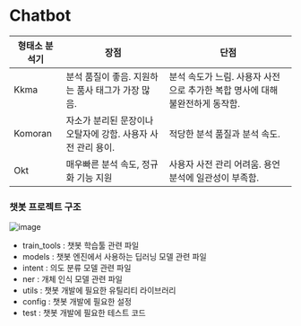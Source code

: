 # Chatbot

|형태소 분석기|장점|단점|
|------|---|---|
|Kkma|분석 품질이 좋음. 지원하는 품사 태그가 가장 많음.|분석 속도가 느림. 사용자 사전으로 추가한 복합 명사에 대해 불완전하게 동작함.|
|Komoran|자소가 분리된 문장이나 오탈자에 강함. 사용자 사전 관리 용이.|적당한 분석 품질과 분석 속도.|
|Okt|매우빠른 분석 속도, 정규화 기능 지원|사용자 사전 관리 어려움. 용언 분석에 일관성이 부족함.|



### 챗봇 프로젝트 구조<br>
![image](https://user-images.githubusercontent.com/66376774/147957354-fc797846-b329-417d-8b57-2740c187827c.png)
- train_tools : 챗봇 학습툴 관련 파일
- models : 챗봇 엔진에서 사용하는 딥러닝 모델 관련 파일
- intent : 의도 분류 모델 관련 파일
- ner : 개체 인식 모델 관련 파일
- utils : 챗봇 개발에 필요한 유틸리티 라이브러리
- config : 챗봇 개발에 필요한 설정
- test : 챗봇 개발에 필요한 테스트 코드
